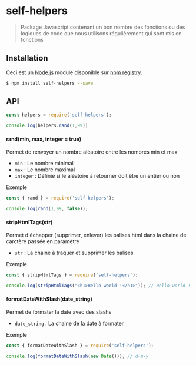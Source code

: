 # self-helpers

> Package Javascript contenant un bon nombre des fonctions ou des logiques de code que nous utilisons régulièrement qui sont mis en fonctions

## Installation

Ceci est un [Node.js](https://nodejs.org/en/) module disponible sur
[npm registry](https://www.npmjs.com/).

```bash
$ npm install self-helpers --save
```

## API

```js
const helpers = require('self-helpers');

console.log(helpers.rand(1,99))

```

#### rand(min, max, integer = true)

Permet de renvoyer un nombre aléatoire entre les nombres min et max
* `min` : Le nombre minimal
* `max` : Le nombre maximal
* `integer` : Définie si le aléatoire à retourner doit être un entier ou non

Exemple
```js
const { rand } = require('self-helpers');

console.log(rand(1,99, false));
```

#### stripHtmlTags(str)

Permet d'échapper (supprimer, enlever) les balises html dans la chaine de carctère passée en paramètre
* `str` : La chaine à traquer et supprimer les balises

Exemple
```js
const { stripHtmlTags } = require('self-helpers');

console.log(stripHtmlTags("<h1>Hello world !</h1>")); // Hello world !
```

#### formatDateWithSlash(date_string)

Permet de formater la date avec des slashs

* `date_string` : La chaine de la date à formater

Exemple
```js
const { formatDateWithSlash } = require('self-helpers');

console.log(formatDateWithSlash(new Date())); // d-m-y
```